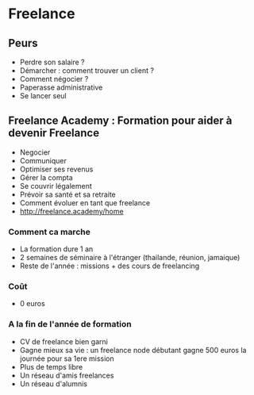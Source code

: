 # Freelance

## Peurs
- Perdre son salaire ?
- Démarcher : comment trouver un client ?
- Comment négocier ?
- Paperasse administrative
- Se lancer seul

## Freelance Academy : Formation pour aider à devenir Freelance
- Negocier
- Communiquer
- Optimiser ses revenus
- Gérer la compta
- Se couvrir légalement
- Prévoir sa santé et sa retraite
- Comment évoluer en tant que freelance
- http://freelance.academy/home

### Comment ca marche
- La formation dure 1 an
- 2 semaines de séminaire à l'étranger (thailande, réunion, jamaique)
- Reste de l'année : missions + des cours de freelancing

### Coût
- 0 euros

### A la fin de l'année de formation
- CV de freelance bien garni
- Gagne mieux sa vie : un freelance node débutant gagne 500 euros la journée pour sa 1ere mission
- Plus de temps libre
- Un réseau d'amis freelances
- Un réseau d'alumnis
